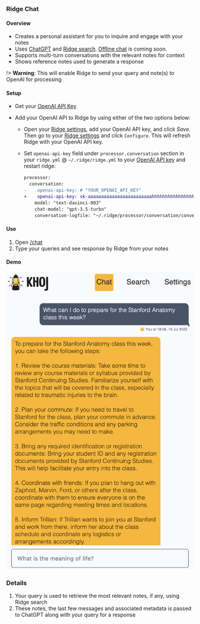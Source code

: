 ### Ridge Chat
#### Overview
- Creates a personal assistant for you to inquire and engage with your notes
- Uses [ChatGPT](https://openai.com/blog/chatgpt) and [Ridge search](/#/search). [Offline chat](https://github.com/ridge-ai/ridge/issues/201) is coming soon.
- Supports multi-turn conversations with the relevant notes for context
- Shows reference notes used to generate a response

!> **Warning**: This will enable Ridge to send your query and note(s) to OpenAI for processing

#### Setup
- Get your [OpenAI API Key](https://platform.openai.com/account/api-keys)
- Add your OpenAI API to Ridge by using either of the two options below:

  - Open your [Ridge settings](http://localhost:42110/config/processor/conversation), add your OpenAI API key, and click *Save*. Then go to your [Ridge settings](http://localhost:42110/config) and click `Configure`. This will refresh Ridge with your OpenAI API key.

  - Set `openai-api-key` field under `processor.conversation` section in your `ridge.yml` @ `~/.ridge/ridge.yml` to your [OpenAI API key](https://beta.openai.com/account/api-keys) and restart ridge:
    ```diff
    processor:
      conversation:
    -    openai-api-key: # "YOUR_OPENAI_API_KEY"
    +    openai-api-key: sk-aaaaaaaaaaaaaaaaaaaaaaaahhhhhhhhhhhhhhhhhhhhhhhh
        model: "text-davinci-003"
        chat-model: "gpt-3.5-turbo"
        conversation-logfile: "~/.ridge/processor/conversation/conversation_logs.json"
    ```

#### Use
1. Open [/chat](http://localhost:42110/chat)
2. Type your queries and see response by Ridge from your notes

#### Demo
![](./assets/ridge_chat_on_web.png ':size=400px')

### Details
1. Your query is used to retrieve the most relevant notes, if any, using Ridge search
2. These notes, the last few messages and associated metadata is passed to ChatGPT along with your query for a response
